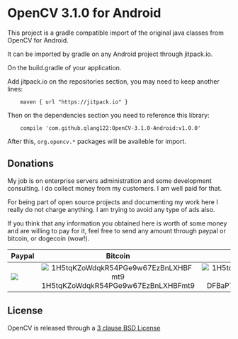 OpenCV 3.1.0 for Android
========================

This project is a gradle compatible import of the original java classes from OpenCV for Android.

It can be imported by gradle on any Android project through jitpack.io.

On the build.gradle of your application.

Add jitpack.io on the repositories section, you may need to keep another lines:

```
    maven { url "https://jitpack.io" }
```

Then on the dependencies section you need to reference this library:

```
    compile 'com.github.qlang122:OpenCV-3.1.0-Android:v1.0.0'
```

After this, ```org.opencv.*``` packages will be availeble for import.


Donations
---------

My job is on enterprise servers administration and some development consulting. I do collect money from my customers. I am well paid for that.

For being part of open source projects and documenting my work here I really do not charge anything. I am trying to avoid any type of ads also.

If you think that any information you obtained here is worth of some money and are willing to pay for it, feel free to send any amount through paypal or bitcoin, or dogecoin (wow!).

| Paypal | Bitcoin | Dogecoin |
| ------ | ------- | -------- |
| [![](https://www.paypalobjects.com/en_US/i/btn/btn_donateCC_LG.gif)](https://www.paypal.com/cgi-bin/webscr?cmd=_s-xclick&hosted_button_id=X6XHVCPMRQEL4) |  <center> ![1H5tqKZoWdqkR54PGe9w67EzBnLXHBFmt9](http://todobom.com/images/bitcoin-donations.png)<br />1H5tqKZoWdqkR54PGe9w67EzBnLXHBFmt9</center> | <center> ![1H5tqKZoWdqkR54PGe9w67EzBnLXHBFmt9](http://todobom.com/images/dogecoin-donations.png)<br />DFBaP724XR3rfs9wFahBd353yFkgkqatvd</center> |

License
-------

OpenCV is released through a [3 clause BSD License](http://opencv.org/license.html)
